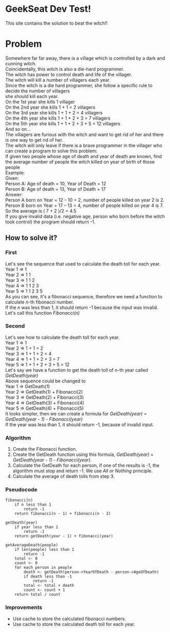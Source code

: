 # GeekSeat Dev Test!

This site contains the solution to beat the witch!!

# Problem

Somewhere far far away, there is a village which is controlled by a dark and cunning witch.<br/>
Coincidentally, this witch is also a die-hard programmer.<br/>
The witch has power to control death and life of the villager.<br/>
The witch will kill a number of villagers each year.<br/>
Since the witch is a die hard programmer, she follow a specific rule to decide the number of villagers<br/>
she should kill each year.<br/>
On the 1st year she kills 1 villager<br/>
On the 2nd year she kills 1 + 1 = 2 villagers<br/>
On the 3rd year she kills 1 + 1 + 2 = 4 villagers<br/>
On the 4th year she kills 1 + 1 + 2 + 3 = 7 villagers<br/>
On the 5th year she kills 1 + 1 + 2 + 3 + 5 = 12 villagers<br/>
And so on...<br/>
The villagers are furious with the witch and want to get rid of her and there is one way to get rid of her.<br/>
The witch will only leave if there is a brave programmer in the villager who can create a program to solve this problem:<br/>
If given two people whose age of death and year of death are known, find the average number of people the witch killed on year of birth of those people<br/>
Example:<br/>
Given:<br/>
Person A: Age of death = 10, Year of Death = 12<br/>
Person B: Age of death = 13, Year of Death = 17<br/>
Answer:<br/>
Person A born on Year = 12 – 10 = 2, number of people killed on year 2 is 2.<br/>
Person B born on Year = 17 – 13 = 4, number of people killed on year 4 is 7.<br/>
So the average is ( 7 + 2 )/2 = 4.5<br/>
If you give invalid data (i.e. negative age, person who born before the witch took control) the program should return -1.


## How to solve it?
### First
Let's see the sequence that used to calculate the death toll for each year.<br/>
Year 1 => 1<br/>
Year 2 => 1 1<br/>
Year 3 => 1 1 2<br/>
Year 4 => 1 1 2 3<br/>
Year 5 => 1 1 2 3 5<br/>
As you can see, it's a fibonacci sequence, therefore we need a function to calculate <em>n</em>-th fibonacci number.<br/>
If the <em>n</em> was less than 1, it should return -1 because the input was invalid.<br/>
Let's call this function <em>Fibonacci(n)</em>

### Second
Let's see how to calculate the death toll for each year.<br/>
Year 1 => 1<br/>
Year 2 => 1 + 1 = 2<br/>
Year 3 => 1 + 1 + 2 = 4<br/>
Year 4 => 1 + 1 + 2 + 3 = 7<br/>
Year 5 => 1 + 1 + 2 + 3 + 5 = 12<br/>
Let's say we have a function to get the death toll of <em>n</em>-th year called <em>GetDeath(year)</em><br/>
Above sequence could be changed to<br/>
Year 1 => GetDeath(1)<br/>
Year 2 => GetDeath(1) + Fibonacci(2)<br/>
Year 3 => GetDeath(2) + Fibonacci(3)<br/>
Year 4 => GetDeath(3) + Fibonacci(4)<br/>
Year 5 => GetDeath(4) + Fibonacci(5)<br/>
It looks simpler, then we can create a formula for <em>GetDeath(year)</em> = <em>GetDeath(year - 1)</em> - <em>Fibonacci(year)</em><br/>
If the year was less than 1, it should return -1, because of invalid input.

### Algorithm
<ol>
<li> Create the Fibonacci function.</li>
<li> Create the GetDeath function using this formula, <em>GetDeath(year)</em> = <em>GetDeath(year - 1)</em> - <em>Fibonacci(year)</em>.</li>
<li> Calculate the GetDeath for each person, if one of the results is -1, the algorithm must stop and return -1. We use <em>All or Nothing</em> principle.</li>
<li> Calculate the average of death tolls from step 3.</li>
</ol>

### Pseudocode
```
fibonacci(n)
	if n less than 1
		return -1
	return fibonacci(n - 1) + fibonacci(n - 2)

getDeath(year)
	if year less than 1
		return -1
	return getDeath(year - 1) + fibonacci(year)

getAverageDeath(people)
	if len(people) less than 1
		return -1
	total <- 0
	count <- 0
	for each person in people
		death <- getDeath(person->YearOfDeath - person->AgeOfDeath)
		if death less than -1
			return -1
		total <- total + death
		count <- count + 1
	return total / count
```
### Improvements
- Use cache to store the calculated fibonacci numbers.
- Use cache to store the calculated death toll for each year.
